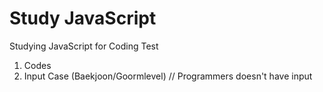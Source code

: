 # Study JavaScript
Studying JavaScript for Coding Test

1. Codes</br>
2. Input Case (Baekjoon/Goormlevel) // Programmers doesn't have input
